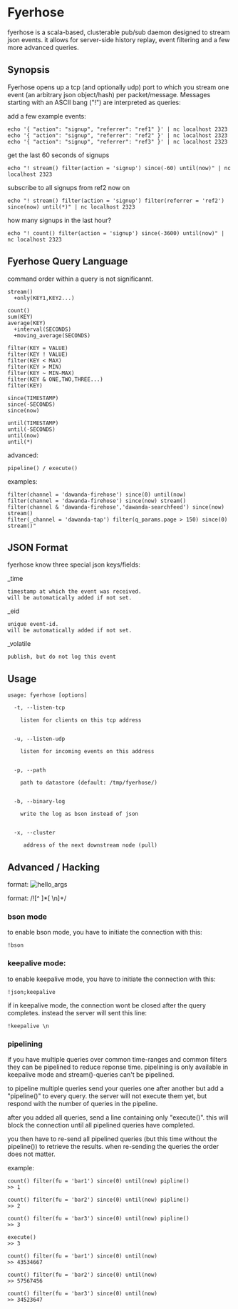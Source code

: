 Fyerhose
========

fyerhose is a scala-based, clusterable pub/sub daemon designed to stream json events. 
it allows for server-side history replay, event filtering and a few more advanced queries.


Synopsis
--------

Fyerhose opens up a tcp (and optionally udp) port to which you stream
one event (an arbitrary json object/hash) per packet/message. Messages
starting with an ASCII bang ("!") are interpreted as queries:

add a few example events:

    echo '{ "action": "signup", "referrer": "ref1" }' | nc localhost 2323
    echo '{ "action": "signup", "referrer": "ref2" }' | nc localhost 2323
    echo '{ "action": "signup", "referrer": "ref3" }' | nc localhost 2323


get the last 60 seconds of signups
 
    echo "! stream() filter(action = 'signup') since(-60) until(now)" | nc localhost 2323


subscribe to all signups from ref2 now on
 
    echo "! stream() filter(action = 'signup') filter(referrer = 'ref2') since(now) until(*)" | nc localhost 2323


how many signups in the last hour?
 
    echo "! count() filter(action = 'signup') since(-3600) until(now)" | nc localhost 2323



Fyerhose Query Language
-----------------------

command order within a query is not significannt.

    stream()   
      +only(KEY1,KEY2...)

    count()
    sum(KEY)
    average(KEY)
      +interval(SECONDS)
      +moving_average(SECONDS)

    filter(KEY = VALUE)
    filter(KEY ! VALUE)
    filter(KEY < MAX)
    filter(KEY > MIN)
    filter(KEY ~ MIN-MAX)
    filter(KEY & ONE,TWO,THREE...)
    filter(KEY)

    since(TIMESTAMP)
    since(-SECONDS)
    since(now)

    until(TIMESTAMP)
    until(-SECONDS)
    until(now)
    until(*)


advanced:

    pipeline() / execute()


examples:

    filter(channel = 'dawanda-firehose') since(0) until(now)
    filter(channel = 'dawanda-firehose') since(now) stream()
    filter(channel & 'dawanda-firehose','dawanda-searchfeed') since(now) stream()
    filter(_channel = 'dawanda-tap') filter(q_params.page > 150) since(0) stream()" 




JSON Format
-----------

fyerhose know three special json keys/fields:

  _time

    timestamp at which the event was received.
    will be automatically added if not set.


  _eid

    unique event-id. 
    will be automatically added if not set.


  _volatile

    publish, but do not log this event



Usage
-----

    usage: fyerhose [options]
      
      -t, --listen-tcp 

        listen for clients on this tcp address


      -u, --listen-udp

        listen for incoming events on this address


      -p, --path

        path to datastore (default: /tmp/fyerhose/)


      -b, --binary-log

        write the log as bson instead of json


      -x, --cluster

         address of the next downstream node (pull)



Advanced / Hacking
------------------

  format: ![hello_args](whitespace/newline)

  format: /![^ ]*[ \n]+/


### bson mode

to enable bson mode, you have to initiate the connection with this: 

    !bson


### keepalive mode:

to enable keepalive mode, you have to initiate the connection with
this: 

    !json;keepalive


if in keepalive mode, the connection wont be closed after the query 
completes. instead the server will sent this line:

    !keepalive \n



### pipelining

if you have multiple queries over common time-ranges and common filters
they can be pipelined to reduce reponse time. pipelining is only available 
in keepalive mode and stream()-queries can't be pipelined.

to pipeline multiple queries send your queries one after another but 
add a "pipeline()" to every query. the server will not execute them yet, 
but respond with the number of queries in the pipeline.

after you added all queries, send a line containing only "execute()". 
this will block the connection until all pipelined queries have completed. 

you then have to re-send all pipelined queries (but this time without the 
pipeline()) to retrieve the results. when re-sending the queries the order 
does not matter.

example:

    count() filter(fu = 'bar1') since(0) until(now) pipline()
    >> 1

    count() filter(fu = 'bar2') since(0) until(now) pipline()
    >> 2

    count() filter(fu = 'bar3') since(0) until(now) pipline()
    >> 3

    execute()
    >> 3

    count() filter(fu = 'bar1') since(0) until(now)
    >> 43534667

    count() filter(fu = 'bar2') since(0) until(now)
    >> 57567456

    count() filter(fu = 'bar3') since(0) until(now)
    >> 34523647
